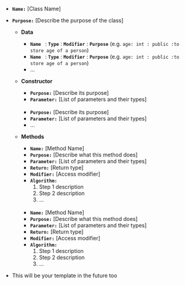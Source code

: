 - **`Name:`** [Class Name]
- **`Purpose:`** [Describe the purpose of the class]

    - **Data**

        - **`Name `** : **`Type`** : **`Modifier`** : **`Purpose`** (e.g. `age: int : public :to store age of a person`)
        - **`Name `** : **`Type`** : **`Modifier`** : **`Purpose`** (e.g. `age: int : public :to store age of a person`)
        - ...

    - **Constructor**

        - **`Purpose:`** [Describe its purpose]
        - **`Parameter:`** [List of parameters and their types]
        <br><br>
        - **`Purpose:`** [Describe its purpose]
        - **`Parameter:`** [List of parameters and their types]
        - ...

    - **Methods**

        - **`Name:`** [Method Name]
        - **`Purpose:`** [Describe what this method does]
        - **`Parameter:`** [List of parameters and their types]
        - **`Return:`** [Return type]
        - **`Modifier:`** [Access modifier]
        - **`Algorithm:`**
            1. Step 1 description
            2. Step 2 description
            3. ...
        <br><br>
        - **`Name:`** [Method Name]
        - **`Purpose:`** [Describe what this method does]
        - **`Parameter:`** [List of parameters and their types]
        - **`Return:`** [Return type]
        - **`Modifier:`** [Access modifier]
        - **`Algorithm:`**
            1. Step 1 description
            2. Step 2 description
            3. ...
      
- This will be your template in the future too